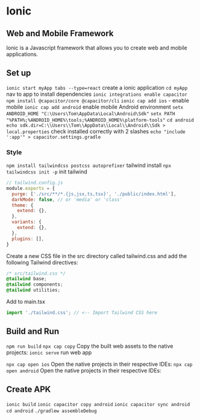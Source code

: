 # Ionic

## Web and Mobile Framework

Ionic is a Javascript framework that allows you to create web and mobile applications.

## Set up

`ionic start myApp tabs --type=react` create a ionic application
`cd myApp` nav to app to install dependencies
`ionic integrations enable capacitor`
`npm install @capacitor/core @capacitor/cli`
`ionic cap add ios` - enable mobile
`ionic cap add android` enable mobile
Android environment
`setx ANDROID_HOME "C:\Users\Tom\AppData\Local\Android\Sdk"`
`setx PATH "%PATH%;%ANDROID_HOME%\tools;%ANDROID_HOME%\platform-tools"`
`cd android`
`echo sdk.dir=C:\\Users\\Tom\\AppData\\Local\\Android\\Sdk > local.properties` check installed correctly with 2 slashes
`echo "include ':app'" > capacitor.settings.gradle`

### Style

`npm install tailwindcss postcss autoprefixer` tailwind install
`npx tailwindcss init -p` init tailwind


```js
// tailwind.config.js
module.exports = {
  purge: ['./src/**/*.{js,jsx,ts,tsx}', './public/index.html'],
  darkMode: false, // or 'media' or 'class'
  theme: {
    extend: {},
  },
  variants: {
    extend: {},
  },
  plugins: [],
}
```

Create a new CSS file in the src directory called tailwind.css and add the following Tailwind directives:

```css
/* src/tailwind.css */
@tailwind base;
@tailwind components;
@tailwind utilities;
```

Add to main.tsx

```js
import './tailwind.css'; // <-- Import Tailwind CSS here
```

## Build and Run

`npm run build`
`npx cap copy` Copy the built web assets to the native projects:
`ionic serve` run web app

`npx cap open ios` Open the native projects in their respective IDEs:
`npx cap open android` Open the native projects in their respective IDEs:

## Create APK

`ionic build`
`ionic capacitor copy android`
`ionic capacitor sync android`
`cd android`
`./gradlew assembleDebug`
